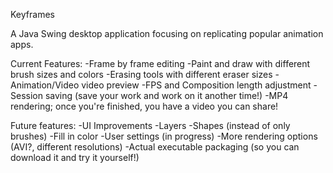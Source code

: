 Keyframes

A Java Swing desktop application focusing on replicating popular animation apps. 

Current Features:
-Frame by frame editing 
-Paint and draw with different brush sizes and colors 
-Erasing tools with different eraser sizes 
-Animation/Video video preview 
-FPS and Composition length adjustment 
-Session saving (save your work and work on it another time!) 
-MP4 rendering; once you're finished, you have a video you can share!

Future features: 
-UI Improvements
-Layers 
-Shapes (instead of only brushes) 
-Fill in color 
-User settings (in progress) 
-More rendering options (AVI?, different resolutions) 
-Actual executable packaging (so you can download it and try it yourself!)
